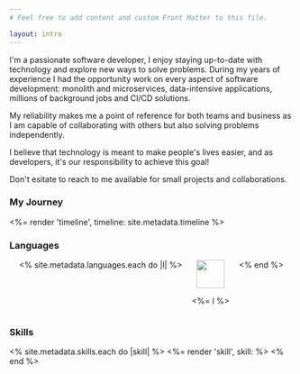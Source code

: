 ```yaml
---
# Feel free to add content and custom Front Matter to this file.

layout: intro
---
```


I'm a passionate software developer, I enjoy staying up-to-date with technology and explore new ways to solve problems. During my years of experience I had the opportunity work on every aspect of software development: monolith and microservices, data-intensive applications, millions of background jobs and CI/CD solutions.

My reliability makes me a point of reference for both teams and business as I am capable of collaborating with others but also solving problems independently.

I believe that technology is meant to make people's lives easier, and as developers, it's our responsibility to achieve this goal!

Don't esitate to reach to me available for small projects and collaborations.

### My Journey
<%= render 'timeline', timeline: site.metadata.timeline %>

### Languages
<div style="display:flex;justify-content:space-evenly;">
  <% site.metadata.languages.each do |l| %>
    <div style="text-align:center;">
      <img src="/images/languages/<%= l.downcase  %>.svg" style="width:50px;height:50px;">
      <p><%= l %></p>
    </div>
  <% end %>
</div>

### Skills
<div style="display:grid;grid-template-columns:repeat(auto-fit,minmax(220px, 1fr));grid-gap:2em;">
  <% site.metadata.skills.each do |skill| %>
    <%= render 'skill', skill: %>
  <% end %>
</div>

